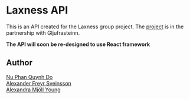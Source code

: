 # Laxness API
This is an API created for the Laxness group project. The [project](https://github.com/mimiqkz/Laxness/) is in the partnership with Gljufrasteinn.

**The API will soon be re-designed to use React framework**

## Author
[Nu Phan Quynh Do](https://github.com/mimiqkz/) <br>
[Alexander Freyr Sveinsson](https://github.com/zurgur/) <br>
[Alexandra Mjöll Young](https://github.com/flexayoung/) <br>
